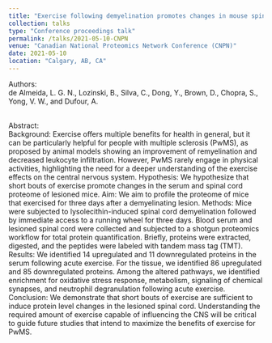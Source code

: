 ```yaml
---
title: "Exercise following demyelination promotes changes in mouse spinal cord proteome"
collection: talks
type: "Conference proceedings talk"
permalink: /talks/2021-05-10-CNPN
venue: "Canadian National Proteomics Network Conference (CNPN)"
date: 2021-05-10
location: "Calgary, AB, CA"
---
```

Authors: <br>
<span class="adaptive-bold">de Almeida, L. G. N.</span>, Lozinski, B., Silva, C., Dong, Y., Brown, D., Chopra, S., Yong, V. W., and Dufour, A.
<br>
<br>

Abstract:<br>
Background: Exercise offers multiple benefits for health in general, but it can be particularly helpful for people with multiple sclerosis (PwMS), as proposed by animal models showing an improvement of remyelination and decreased leukocyte infiltration. However, PwMS rarely engage in physical activities, highlighting the need for a deeper understanding of the exercise effects on the central nervous system.
Hypothesis: We hypothesize that short bouts of exercise promote changes in the serum and spinal cord proteome of lesioned mice.
Aim: We aim to profile the proteome of mice that exercised for three days after a demyelinating lesion.
Methods: Mice were subjected to lysolecithin-induced spinal cord demyelination followed by immediate access to a running wheel for three days. Blood serum and lesioned spinal cord were collected and subjected to a shotgun proteomics workflow for total protein quantification. Briefly, proteins were extracted, digested, and the peptides were labeled with tandem mass tag (TMT).
Results: We identified 14 upregulated and 11 downregulated proteins in the serum following acute exercise. For the tissue, we identified 86 upregulated and 85 downregulated proteins. Among the altered pathways, we identified enrichment for oxidative stress response, metabolism, signaling of chemical synapses, and neutrophil degranulation following acute exercise.
Conclusion: We demonstrate that short bouts of exercise are sufficient to induce protein level changes in the lesioned spinal cord. Understanding the required amount of exercise capable of influencing the CNS will be critical to guide future studies that intend to maximize the benefits of exercise for PwMS.